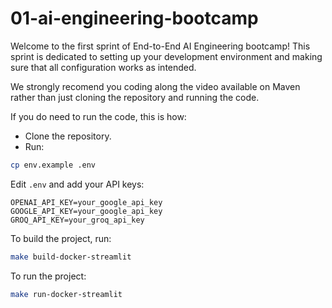 # 01-ai-engineering-bootcamp

Welcome to the first sprint of End-to-End AI Engineering bootcamp! This sprint is dedicated to setting up your development environment and making sure that all configuration works as intended.

We strongly recomend you coding along the video available on Maven rather than just cloning the repository and running the code.

If you do need to run the code, this is how:

- Clone the repository.
- Run:
```bash
cp env.example .env
```

Edit `.env` and add your API keys:

```
OPENAI_API_KEY=your_google_api_key
GOOGLE_API_KEY=your_google_api_key
GROQ_API_KEY=your_groq_api_key
```

To build the project, run:

```bash
make build-docker-streamlit
```

To run the project:

```bash
make run-docker-streamlit
```

